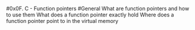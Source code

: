 #0x0F. C - Function pointers
#General
What are function pointers and how to use them
What does a function pointer exactly hold
Where does a function pointer point to in the virtual memory
